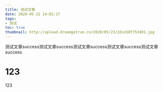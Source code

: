 ```yaml
---
title: 测试文章
date: 2020-05-22 14:01:17
tags:
- 测试
toc: true
thumbnail: http://upload.dreamgotrue.cn/2020/05/23/2dce58f753491.jpg
---
```

测试文章success测试文章success测试文章success测试文章success测试文章success


<!--more-->
# 123
123
